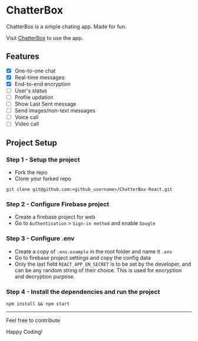 # ChatterBox

ChatterBox is a simple chating app. Made for fun.

Visit [ChatterBox](https://boxchatter.web.app/) to use the app.

## Features
- [x] One-to-one chat
- [x] Real-time messages
- [x] End-to-end encryption
- [ ] User's status
- [ ] Profile updation
- [ ] Show Last Sent message
- [ ] Send images/non-text messages
- [ ] Voice call
- [ ] Video call

## Project Setup

### Step 1 - Setup the project
- Fork the repo
- Clone your forked repo
```
git clone git@github.com:<github_username>/ChatterBox-React.git
```

### Step 2 - Configure Firebase project
- Create a firebase project for web
- Go to `Authentication` > `Sign-in method` and enable `Google`

### Step 3 - Configure .env
- Create a copy of `.env.example` in the root folder and name it `.env`
- Go to firebase project settings and copy the config data
- Only the last field `REACT_APP_EN_SECRET` is to be set by the developer, and can be any random string of their choice. This is used for encryption and decryption purpose.

### Step 4 - Install the dependencies and run the project
```
npm install && npm start
```
---------


Feel free to contribute

Happy Coding!

